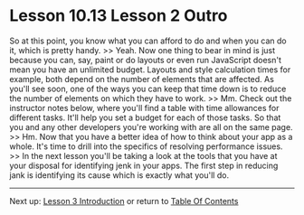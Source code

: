 # Lesson 10.13 Lesson 2 Outro

So at this point, you know what you can afford to do and when you can do it, which is pretty handy. >> Yeah. Now one thing to bear in mind is just because you can, say, paint or do layouts or even run JavaScript doesn't mean you have an unlimited budget. Layouts and style calculation times for example, both depend on the number of elements that are affected. As you'll see soon, one of the ways you can keep that time down is to reduce the number of elements on which they have to work. >> Mm. Check out the instructor notes below, where you'll find a table with time allowances for different tasks. It'll help you set a budget for each of those tasks. So that you and any other developers you're working with are all on the same page. >> Hm. Now that you have a better idea of how to think about your app as a whole. It's time to drill into the specifics of resolving performance issues. >> In the next lesson you'll be taking a look at the tools that you have at your disposal for identifying jenk in your apps. The first step in reducing jank is identifying its cause which is exactly what you'll do.

- - -
Next up: [Lesson 3 Introduction](ND024_Part4_Lesson11_01.md) or return to [Table Of Contents](./ND024_TableOfContents.md)

